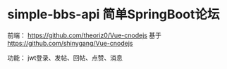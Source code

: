 # simple-bbs-api 简单SpringBoot论坛

前端：
https://github.com/theoriz0/Vue-cnodejs 基于 https://github.com/shinygang/Vue-cnodejs

功能：
jwt登录、发帖、回帖、点赞、消息
